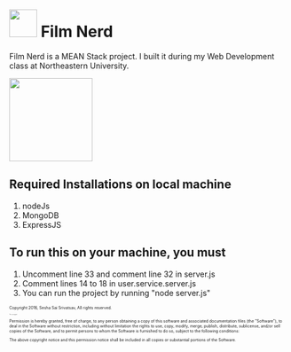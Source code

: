 <h1><img src="https://film-nerd.herokuapp.com/project/img/film_nerd_logo.jpg" height=50px> Film Nerd</h1>


<p>Film Nerd is a MEAN Stack project. I built it during my Web Development class at Northeastern University.</p>

<img src="https://excellentwebworld.com/wp-content/uploads/2017/09/images-3.jpg" height=150px>


<h2>Required Installations on local machine</h2>
<ol>
  <li>nodeJs</li>
  <li>MongoDB</li>
  <li>ExpressJS</li>
</ol>  



<h2>To run this on your machine, you must</h2>
<ol>
  <li>Uncomment line 33 and comment line 32 in server.js</li>
  <li>Comment lines 14 to 18 in user.service.server.js﻿</li>
  <li>You can run the project by running "node server.js"</li>
</ol>  
 


<p style="font-size:50%;">Copyright 2016, Sesha Sai Srivatsav, All rights reserved.</p>
<p style="font-size:11%;">This is a paragraph.</p>

<p style="font-size:50%;">Permission is hereby granted, free of charge, to any person obtaining a copy
of this software and associated documentation files (the "Software"), to deal
in the Software without restriction, including without limitation the rights
to use, copy, modify, merge, publish, distribute, sublicense, and/or sell
copies of the Software, and to permit persons to whom the Software is
furnished to do so, subject to the following conditions:</p>

<p style="font-size:50%;">The above copyright notice and this permission notice shall be included in
all copies or substantial portions of the Software.</p>

